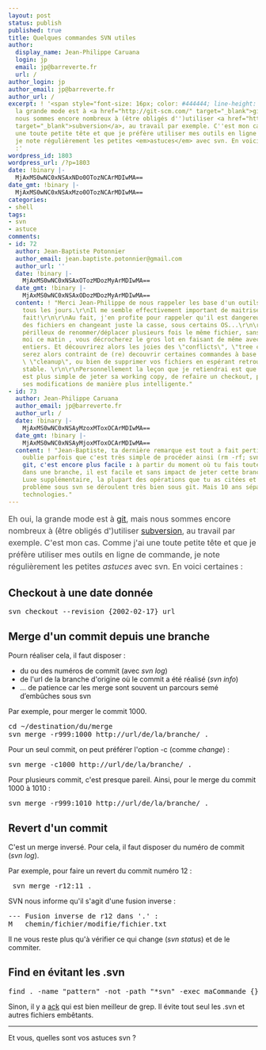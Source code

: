 ```yaml
---
layout: post
status: publish
published: true
title: Quelques commandes SVN utiles
author:
  display_name: Jean-Philippe Caruana
  login: jp
  email: jp@barreverte.fr
  url: /
author_login: jp
author_email: jp@barreverte.fr
author_url: /
excerpt: ! '<span style="font-size: 16px; color: #444444; line-height: 24px;">Eh oui,
  la grande mode est à <a href="http://git-scm.com/" target="_blank">git</a>, mais
  nous sommes encore nombreux à (être obligés d'')utiliser <a href="http://subversion.apache.org/"
  target="_blank">subversion</a>, au travail par exemple. C''est mon cas. Comme j''ai
  une toute petite tête et que je préfère utiliser mes outils en ligne de commande,
  je note régulièrement les petites <em>astuces</em> avec svn. En voici certaines
  :'
wordpress_id: 1803
wordpress_url: /?p=1803
date: !binary |-
  MjAxMS0wNC0xNSAxNDo0OTozNCArMDIwMA==
date_gmt: !binary |-
  MjAxMS0wNC0xNSAxMzo0OTozNCArMDIwMA==
categories:
- shell
tags:
- svn
- astuce
comments:
- id: 72
  author: Jean-Baptiste Potonnier
  author_email: jean.baptiste.potonnier@gmail.com
  author_url: ''
  date: !binary |-
    MjAxMS0wNC0xNSAxOTozMDozMyArMDIwMA==
  date_gmt: !binary |-
    MjAxMS0wNC0xNSAxODozMDozMyArMDIwMA==
  content: ! "Merci Jean-Philippe de nous rappeler les base d'un outils que l'on utilise
    tous les jours.\r\nIl me semble effectivement important de maitriser ce que l'on
    fait!\r\n\r\nAu fait, j'en profite pour rappeler qu'il est dangereux de renommer
    des fichiers en changeant juste la casse, sous certains OS...\r\n\r\nIl est également
    périlleux de renommer/déplacer plusieurs fois le même fichier, sans commit intermédiaire.\r\n\r\nComme
    moi ce matin , vous décrocherez le gros lot en faisant de même avec des répertoires
    entiers. Et découvrirez alors les joies des \"conflicts\", \"tree conflict\"  etc.\r\n\r\nVous
    serez alors contraint de (re) decouvrir certaines commandes à base de \"resolve\",
    \ \"cleanup\", ou bien de supprimer vos fichiers en espérant retrouver un état
    stable. \r\n\r\nPersonnellement la leçon que je retiendrai est que parfois, il
    est plus simple de jeter sa working copy, de refaire un checkout, puis de refaire
    ses modifications de manière plus intelligente."
- id: 73
  author: Jean-Philippe Caruana
  author_email: jp@barreverte.fr
  author_url: /
  date: !binary |-
    MjAxMS0wNC0xNSAyMzoxMToxOCArMDIwMA==
  date_gmt: !binary |-
    MjAxMS0wNC0xNSAyMjoxMToxOCArMDIwMA==
  content: ! "Jean-Baptiste, ta dernière remarque est tout a fait pertinente, et on
    oublie parfois que c'est très simple de procéder ainsi (rm -rf; svn co).\r\nSous
    git, c'est encore plus facile : à partir du moment où tu fais toutes tes modifications
    dans une branche, il est facile et sans impact de jeter cette branche en cas d'erreur.
    Luxe supplémentaire, la plupart des opérations que tu as citées et qui posent
    problème sous svn se déroulent très bien sous git. Mais 10 ans séparent ces 2
    technologies."
---
```

<p><span style="font-size: 16px; color: #444444; line-height: 24px;">Eh oui, la grande mode est à <a href="http://git-scm.com/" target="_blank">git</a>, mais nous sommes encore nombreux à (être obligés d')utiliser <a href="http://subversion.apache.org/" target="_blank">subversion</a>, au travail par exemple. C'est mon cas. Comme j'ai une toute petite tête et que je préfère utiliser mes outils en ligne de commande, je note régulièrement les petites <em>astuces</em> avec svn. En voici certaines :<a id="more"></a><a id="more-1803"></a></span></p>
<h2>Checkout à une date donnée</h2>
<pre>svn checkout --revision {2002-02-17} url</pre>
<h2>Merge d'un commit depuis une branche</h2>
<p>Pourn réaliser cela, il faut disposer :</p>
<ul>
<li> du ou des numéros de commit (avec <em>svn log</em>)</li>
<li> de l'url de la branche d'origine où le commit a été réalisé (<em>svn info</em>)</li>
<li>... de patience car les merge sont souvent un parcours semé d’embûches sous svn</li>
</ul>
<p>Par exemple, pour merger le commit 1000.</p>
<pre>cd ~/destination/du/merge
svn merge -r999:1000 http://url/de/la/branche/ .</pre>
<p>Pour un seul commit, on peut préférer l'option -c (comme <em>change</em>) :</p>
<pre>svn merge -c1000 http://url/de/la/branche/ .</pre>
<p>Pour plusieurs commit, c'est presque pareil. Ainsi, pour le merge du commit 1000 à 1010 :</p>
<pre>svn merge -r999:1010 http://url/de/la/branche/ .</pre>
<h2>Revert d'un commit</h2>
<p>C'est un merge inversé. Pour cela, il faut disposer du numéro de commit (<em>svn log</em>).</p>
<p>Par exemple, pour faire un revert du commit numéro 12 :</p>
<pre> svn merge -r12:11 .</pre>
<p>SVN nous informe qu'il s'agit d'une fusion inverse :</p>
<pre>--- Fusion inverse de r12 dans '.' :
M   chemin/fichier/modifie/fichier.txt</pre>
<p>Il ne vous reste plus qu'à vérifier ce qui change (<em>svn status</em>) et de le commiter.</p>
<h2>Find en évitant les .svn</h2>
<pre>find . -name "pattern" -not -path "*svn" -exec maCommande {} \;</pre>
<p>Sinon, il y a <a href="http://betterthangrep.com/" target="_blank">ack</a> qui est bien meilleur de grep. Il évite tout seul les .svn et autres fichiers embêtants.</p>
<p><span style="font-family: Georgia, 'Times New Roman', 'Bitstream Charter', Times, serif; font-size: 13px; line-height: 19px;"> </span></p>
<hr />
<p>Et vous, quelles sont vos astuces svn ?</p>
